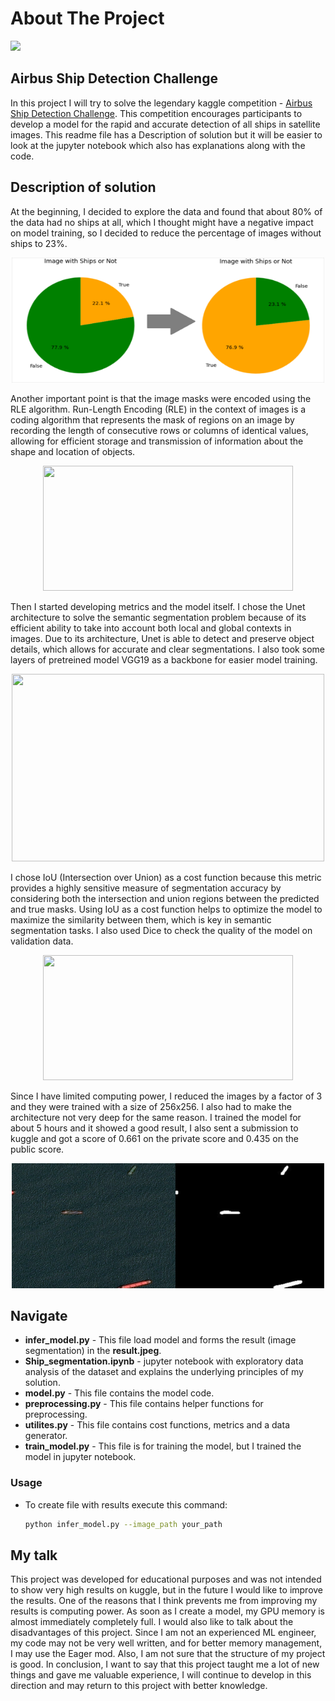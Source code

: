 # About The Project
<img src='https://www.kaggle.com/competitions/9988/images/header'></img>

## Airbus Ship Detection Challenge 

In this project I will try to solve the legendary kaggle competition - <a href='https://www.kaggle.com/competitions/airbus-ship-detection'>Airbus Ship Detection Challenge</a>. This competition encourages participants to develop a model for the rapid and accurate detection of all ships in satellite images. This readme file has a Description of solution but it will be easier to look at the jupyter notebook which also has explanations along with the code.

## Description of solution

At the beginning, I decided to explore the data and found that about 80% of the data had no ships at all, which I thought might have a negative impact on model training, so I decided to reduce the percentage of images without ships to 23%.

<p align="center">
    <img src='./images_for_readme/1.png' width="500" height="200"/>
</p>

Another important point is that the image masks were encoded using the RLE algorithm. Run-Length Encoding (RLE) in the context of images is a coding algorithm that represents the mask of regions on an image by recording the length of consecutive rows or columns of identical values, allowing for efficient storage and transmission of information about the shape and location of objects.

<p align="center">
    <img src='https://img.api.video/run_length_f9030faa12.png' width="400" height="200"/>
</p>

Then I started developing metrics and the model itself. I chose the Unet architecture to solve the semantic segmentation problem because of its efficient ability to take into account both local and global contexts in images. Due to its architecture, Unet is able to detect and preserve object details, which allows for accurate and clear segmentations. I also took some layers of pretreined model VGG19 as a backbone for easier model training.

<p align="center">
    <img src='https://iq.opengenus.org/content/images/2021/12/The-3D-Unet-model-1.png' width="500" height="300"/>
</p>

I chose IoU (Intersection over Union) as a cost function because this metric provides a highly sensitive measure of segmentation accuracy by considering both the intersection and union regions between the predicted and true masks. Using IoU as a cost function helps to optimize the model to maximize the similarity between them, which is key in semantic segmentation tasks. I also used Dice to check the quality of the model on validation data.

<p align="center">
    <img src='https://www.baeldung.com/wp-content/uploads/sites/4/2022/04/fig1.png' width="400" height="200"/>
</p>

Since I have limited computing power, I reduced the images by a factor of 3 and they were trained with a size of 256x256. I also had to make the architecture not very deep for the same reason. I trained the model for about 5 hours and it showed a good result, I also sent a submission to kuggle and got a score of 0.661 on the private score and 0.435 on the public score.

<p align="center">
    <img src='./images_for_readme/2.png' width="500" height="200"/>
</p>

## Navigate

* <b>infer_model.py</b> - This file load model and forms the result (image segmentation) in the <b>result.jpeg</b>.
* <b>Ship_segmentation.ipynb</b> - jupyter notebook with exploratory data analysis of the dataset and explains the underlying principles of my solution.
* <b>model.py</b> - This file contains the model code.
* <b>preprocessing.py</b> - This file contains helper functions for preprocessing.
* <b>utilites.py</b> - This file contains cost functions, metrics and a data generator.
* <b>train_model.py</b> - This file is for training the model, but I trained the model in jupyter notebook.

### Usage

* To create file with results execute this command:
   ```sh
   python infer_model.py --image_path your_path
   ```

## My talk

This project was developed for educational purposes and was not intended to show very high results on kuggle, but in the future I would like to improve the results. One of the reasons that I think prevents me from improving my results is computing power. As soon as I create a model, my GPU memory is almost immediately completely full. I would also like to talk about the disadvantages of this project. Since I am not an experienced ML engineer, my code may not be very well written, and for better memory management, I may use the Eager mod. Also, I am not sure that the structure of my project is good. In conclusion, I want to say that this project taught me a lot of new things and gave me valuable experience, I will continue to develop in this direction and may return to this project with better knowledge.
